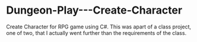 # Dungeon-Play---Create-Character
Create Character for RPG game using C#.  This was apart of a class project, one of two, that I actually went further than the requirements of the class.

